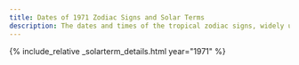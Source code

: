 ```yaml
---
title: Dates of 1971 Zodiac Signs and Solar Terms
description: The dates and times of the tropical zodiac signs, widely used in western astrology, and solar terms of year 1971
---
```

{% include_relative _solarterm_details.html year="1971" %}
